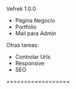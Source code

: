 Vefrek 1.0.0

- Página Negocio
- Portfolio
- Mail para Admin

Otras tareas:

- Controlar Urls
- Responsive
- SEO

==================
